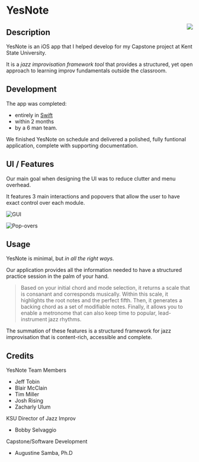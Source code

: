 # YesNote

<img align="right" src="https://user-images.githubusercontent.com/32364261/34113526-02213f24-e3de-11e7-9736-8485e2c8b013.png"> 

## Description
YesNote is an iOS app that I helped develop for my Capstone project at Kent State University. 

It is a *jazz improvisation framework tool* that provides a structured, yet open approach to learning improv fundamentals outside the classroom.

## Development

The app was completed:
- entirely in [Swift](https://developer.apple.com/swift/)
- within 2 months
- by a 6 man team.

We finished YesNote on schedule and delivered a polished, fully funtional application, complete with supporting documentation.



## UI / Features

Our main goal when designing the UI was to reduce clutter and menu overhead. 

It features 3 main interactions and popovers that allow the user to have exact control over each module.


![GUI](https://user-images.githubusercontent.com/32364261/34113641-5cdcb182-e3de-11e7-919b-4bde07877037.png)


![Pop-overs](https://user-images.githubusercontent.com/32364261/34111981-39490590-e3d9-11e7-9a0f-ea79aa2cee83.jpg)

## Usage 

YesNote is minimal, but *in all the right ways.*

Our application provides all the information needed to have a structured practice session in the palm of your hand. 


<blockquote>
Based on your initial chord and mode selection, it returns a scale that is consanant and corresponds musically. Within this scale, it  highlights the root notes and the perfect fifth. Then, it generates a backing chord as a set of modifiable notes. Finally, it allows you to enable a metronome that can also keep time to popular, lead-instrument jazz rhythms.
</blockquote>

The summation of these features is a structured framework for jazz improvisation that is content-rich, accessible and complete.


## Credits

YesNote Team Members
- Jeff Tobin
- Blair McClain
- Tim Miller
- Josh Rising
- Zacharly Ulum

KSU Director of Jazz Improv
- Bobby Selvaggio

Capstone/Software Development 
- Augustine Samba, Ph.D
